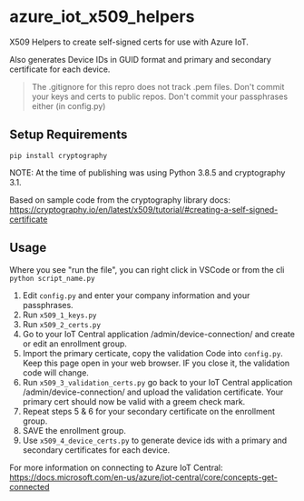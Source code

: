 # azure_iot_x509_helpers

X509 Helpers to create self-signed certs for use with Azure IoT.

Also generates Device IDs in GUID format and primary and secondary certificate
for each device.

> The .gitignore for this repro does not track .pem files.
> Don't commit your keys and certs to public repos.
> Don't commit your passphrases either (in config.py)

## Setup Requirements

`pip install cryptography`

NOTE: At the time of publishing was using Python 3.8.5 and cryptography 3.1.

Based on sample code from the cryptography library docs:
https://cryptography.io/en/latest/x509/tutorial/#creating-a-self-signed-certificate

## Usage

Where you see "run the file", you can right click in VSCode or from the cli `python script_name.py`

1. Edit `config.py` and enter your company information and your passphrases.
2. Run `x509_1_keys.py`
3. Run `x509_2_certs.py`
4. Go to your IoT Central application /admin/device-connection/ and create or edit an enrollment group.
5. Import the primary certicate, copy the validation Code into `config.py`. Keep this page open in your web browser. IF you close it, the validation code will change. 
6. Run `x509_3_validation_certs.py` go back to your IoT Central application /admin/device-connection/ and upload the validation certificate. Your primary cert should now be valid with a greem check mark.
7. Repeat steps 5 & 6 for your secondary certificate on the enrollment group.
8. SAVE the enrollment group.
9. Use `x509_4_device_certs.py` to generate device ids with a primary and secondary certificates for each device.

For more information on connecting to Azure IoT Central: https://docs.microsoft.com/en-us/azure/iot-central/core/concepts-get-connected
